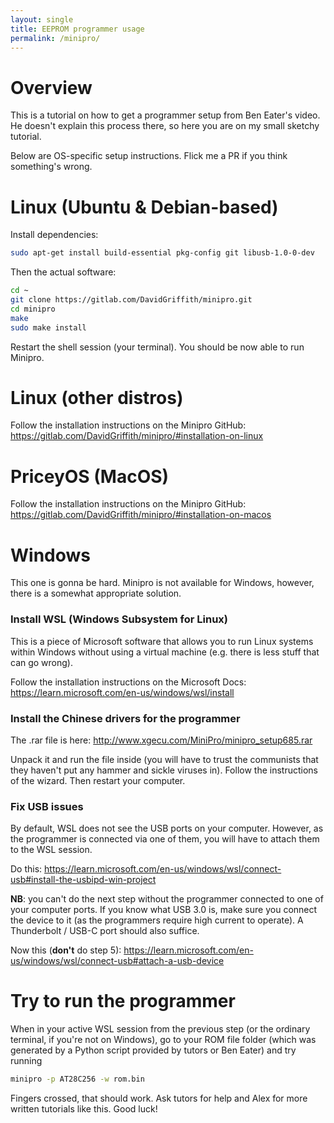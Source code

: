 ```yaml
---
layout: single
title: EEPROM programmer usage
permalink: /minipro/
---
```


# Overview

This is a tutorial on how to get a programmer setup from Ben Eater's video. He doesn't explain this process there, so here you are on my small sketchy tutorial.

Below are OS-specific setup instructions. Flick me a PR if you think something's wrong.

# Linux (Ubuntu & Debian-based)

Install dependencies:

```bash
sudo apt-get install build-essential pkg-config git libusb-1.0-0-dev
```

Then the actual software:

```bash
cd ~
git clone https://gitlab.com/DavidGriffith/minipro.git
cd minipro
make
sudo make install
```

Restart the shell session (your terminal). You should be now able to run Minipro.

# Linux (other distros)

Follow the installation instructions on the Minipro GitHub: https://gitlab.com/DavidGriffith/minipro/#installation-on-linux

# PriceyOS (MacOS)

Follow the installation instructions on the Minipro GitHub: https://gitlab.com/DavidGriffith/minipro/#installation-on-macos

# Windows

This one is gonna be hard. Minipro is not available for Windows, however, there is a somewhat appropriate solution.

### Install WSL (Windows Subsystem for Linux)

This is a piece of Microsoft software that allows you to run Linux systems within Windows without using a virtual machine (e.g. there is less stuff that can go wrong).

Follow the installation instructions on the Microsoft Docs: https://learn.microsoft.com/en-us/windows/wsl/install

### Install the Chinese drivers for the programmer

The .rar file is here: http://www.xgecu.com/MiniPro/minipro_setup685.rar

Unpack it and run the file inside (you will have to trust the communists that they haven't put any hammer and sickle viruses in). Follow the instructions of the wizard. Then restart your computer.

### Fix USB issues

By default, WSL does not see the USB ports on your computer. However, as the programmer is connected via one of them, you will have to attach them to the WSL session.

Do this: https://learn.microsoft.com/en-us/windows/wsl/connect-usb#install-the-usbipd-win-project

**NB**: you can't do the next step without the programmer connected to one of your computer ports. If you know what USB 3.0 is, make sure you connect the device to it (as the programmers require high current to operate). A Thunderbolt / USB-C port should also suffice.

Now this (**don't** do step 5): https://learn.microsoft.com/en-us/windows/wsl/connect-usb#attach-a-usb-device

# Try to run the programmer

When in your active WSL session from the previous step (or the ordinary terminal, if you're not on Windows), go to your ROM file folder (which was generated by a Python script provided by tutors or Ben Eater) and try running

```bash
minipro -p AT28C256 -w rom.bin
```

Fingers crossed, that should work. Ask tutors for help and Alex for more written tutorials like this. Good luck!